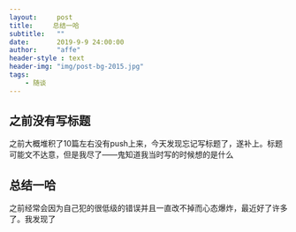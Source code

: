 ```yaml
---
layout:     post
title:     总结一哈
subtitle:   ""
date:       2019-9-9 24:00:00
author:     "affe"
header-style : text
header-img: "img/post-bg-2015.jpg"
tags:
    - 随谈
---
```


##  之前没有写标题

之前大概堆积了10篇左右没有push上来，今天发现忘记写标题了，遂补上。标题可能文不达意，但是我尽了——鬼知道我当时写的时候想的是什么

##  总结一哈

之前经常会因为自己犯的很低级的错误并且一直改不掉而心态爆炸，最近好了许多了。我发现了

